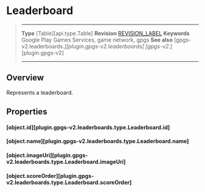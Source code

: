 # Leaderboard

> --------------------- ------------------------------------------------------------------------------------------
> __Type__              [Table][api.type.Table]
> __Revision__          [REVISION_LABEL](REVISION_URL)
> __Keywords__          Google Play Games Services, game network, gpgs
> __See also__          [gpgs-v2.leaderboards.*][plugin.gpgs-v2.leaderboards]
>                       [gpgs-v2.*][plugin.gpgs-v2]
> --------------------- ------------------------------------------------------------------------------------------

## Overview

Represents a leaderboard.

## Properties

#### [object.id][plugin.gpgs-v2.leaderboards.type.Leaderboard.id]

#### [object.name][plugin.gpgs-v2.leaderboards.type.Leaderboard.name]

#### [object.imageUri][plugin.gpgs-v2.leaderboards.type.Leaderboard.imageUri]

#### [object.scoreOrder][plugin.gpgs-v2.leaderboards.type.Leaderboard.scoreOrder]
